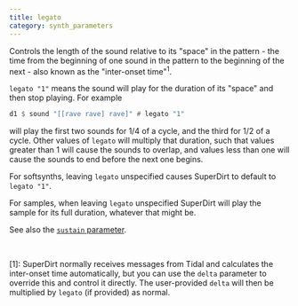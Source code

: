 ```yaml
---
title: legato
category: synth_parameters
---
```


Controls the length of the sound relative to its "space" in the pattern - the time from the beginning of one
sound in the pattern to the beginning of the next - also known as the "inter-onset time"<sup>1</sup>.

`legato "1"` means the sound will play for the duration of its "space" and then stop playing.  For example

~~~haskell
d1 $ sound "[[rave rave] rave]" # legato "1"
~~~

will play the first two sounds for 1/4 of a cycle, and the third for 1/2 of a cycle.  Other values of `legato` will
multiply that duration, such that values greater than 1 will cause the sounds to overlap, and values less than one will
cause the sounds to end before the next one begins.

For softsynths, leaving `legato` unspecified causes SuperDirt to default to `legato "1"`.

For samples, when leaving `legato` unspecified SuperDirt will play the sample for its full duration, whatever that might be.

See also the [`sustain` parameter](sustain.md).

&nbsp;

[1]: SuperDirt normally receives messages from Tidal and calculates the inter-onset time automatically, but you can 
use the `delta` parameter to override this and control it directly.  The user-provided `delta` will then be multiplied
by `legato` (if provided) as normal.
